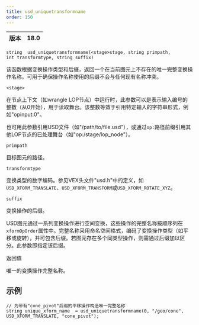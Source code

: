 ```yaml
---
title: usd_uniquetransformname
order: 150
---
```


| 版本 | 18.0 |
| --- | --- |

`string  usd_uniquetransformname(<stage>stage, string primpath, int transformtype, string suffix)`

该函数根据变换操作类型和后缀，返回一个在当前图元上不存在的唯一完整变换操作名称。可用于确保操作名称使用的后缀不会与任何现有名称冲突。

`<stage>`

在节点上下文（如wrangle LOP节点）中运行时，此参数可以是表示输入编号的整数（从0开始），用于读取舞台。该整数等效于引用特定输入的字符串形式，例如"opinput:0"。

也可用此参数引用USD文件（如"/path/to/file.usd"），或通过`op:`路径前缀引用其他LOP节点的已处理舞台（如"op:/stage/lop_node"）。

`primpath`

目标图元的路径。

`transformtype`

变换类型的数字编码。参见VEX头文件"usd.h"中的定义，如`USD_XFORM_TRANSLATE`、`USD_XFORM_TRANSFORM`或`USD_XFORM_ROTATE_XYZ`。

`suffix`

变换操作的后缀。

USD图元通过一系列变换操作进行空间变换，这些操作的完整名称按顺序列在`xformOpOrder`属性中。完整名称采用命名空间格式，编码了变换操作类型（如平移或旋转），并可包含后缀。若图元存在多个同类型操作，则需通过后缀加以区分。此参数即指定该后缀。

返回值

唯一的变换操作完整名称。

## 示例

```vex
// 为带有"cone_pivot"后缀的平移操作构造唯一完整名称
string unique_xform_name  = usd_uniquetransformname(0, "/geo/cone", USD_XFORM_TRANSLATE, "cone_pivot");

```
